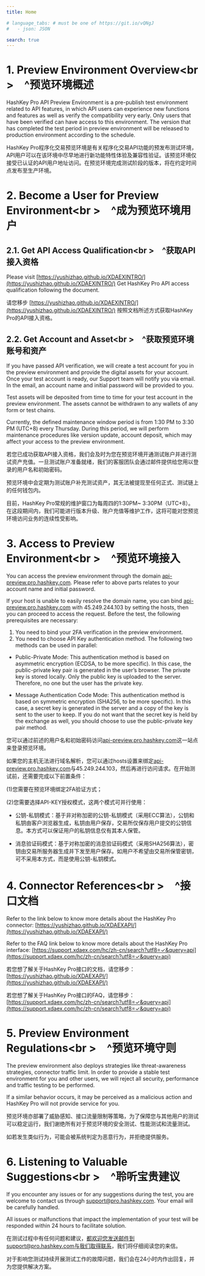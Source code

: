 ```yaml
---
title: Home

# language_tabs: # must be one of https://git.io/vQNgJ
#   - json: JSON 

search: true
---
```


# 1. Preview Environment Overview<br \>&emsp;^预览环境概述

HashKey Pro API Preview Environment is a pre-publish test environment related to API features, in which API users can experience new functions and features as well as verify the compatibility very early. Only users that have been verified can have access to this environment. The version that has completed the test period in preview environment will be released to production environment according to the schedule.

HashKey Pro程序化交易预览环境是有关程序化交易API功能的预发布测试环境，API用户可以在该环境中尽早地进行新功能特性体验及兼容性验证。该预览环境仅接受已认证的API用户地址访问。在预览环境完成测试阶段的版本，将在约定时间点发布至生产环境。

# 2. Become a User for Preview Environment<br \>&emsp;^成为预览环境用户

## 2.1. Get API Access Qualification<br \>&emsp;^获取API接入资格

Please visit
[https://yushizhao.github.io/XDAEXINTRO/](https://yushizhao.github.io/XDAEXINTRO/)
Get HashKey Pro API access qualification following the document.

请您移步
[https://yushizhao.github.io/XDAEXINTRO/](https://yushizhao.github.io/XDAEXINTRO/)
按照文档所述方式获取HashKey Pro的API接入资格。

## 2.2. Get Account and Asset<br \>&emsp;^获取预览环境账号和资产

If you have passed API verification, we will create a test account for you in the preview environment and provide the digital assets for your account. Once your test account is ready, our Support team will notify you via email. In the email, an account name and initial password will be provided to you.

Test assets will be deposited from time to time for your test account in the preview environment. The assets cannot be withdrawn to any wallets of any form or test chains.

Currently, the defined maintenance window period is from 1:30 PM to 3:30 PM (UTC+8) every Thursday. During this period, we will perform maintenance procedures like version update, account deposit, which may affect your access to the preview environment.

若您已成功获取API接入资格，我们会及时为您在预览环境开通测试账户并进行测试资产充值。一旦测试账户准备就绪，我们的客服团队会通过邮件提供给您用以登录的用户名和初始密码。

预览环境中会定期为测试账户补充测试资产，其无法被提现至任何正式、测试链上的任何钱包内。

目前，HashKey Pro常规的维护窗口为每周四的1:30PM~ 3:30PM（UTC+8）。在这段期间内，我们可能进行版本升级、账户充值等维护工作，这将可能对您预览环境访问业务的连续性受影响。

# 3. Access to Preview Environment<br \>&emsp;^预览环境接入

You can access the preview environment through the domain [api-preview.pro.hashkey.com](api-preview.pro.hashkey.com). Please refer to above parts relates to your account name and initial password.

If your host is unable to easily resolve the domain name, you can bind [api-preview.pro.hashkey.com](api-preview.pro.hashkey.com) with
45.249.244.103 by setting the hosts, then you can proceed to access the request. Before the test, the following prerequisites are necessary:

1. You need to bind your 2FA verification in the preview environment.
2. You need to choose API Key authentication method. The following two methods can be used in parallel:
* Public-Private Mode: This authentication method is based on asymmetric encryption (ECDSA, to be more specific). In this case, the public-private key pair is generated in the user’s browser. The private key is stored locally. Only the public key is uploaded to the server. Therefore, no one but the user has the private key.

* Message Authentication Code Mode: This authentication method is based on symmetric encryption (SHA256, to be more specific). In this case, a secret key is generated in the server and a copy of the key is sent to the user to keep. If you do not want that the secret key is held by the exchange as well, you should choose to use the public-private key pair method.

您可以通过前述的用户名和初始密码访问[api-preview.pro.hashkey.com](api-preview.pro.hashkey.com)这一站点来登录预览环境。

如果您的主机无法进行域名解析，您可以通过hosts设置来绑定[api-preview.pro.hashkey.com](api-preview.pro.hashkey.com)与45.249.244.103，然后再进行访问请求。在开始测试前，还需要完成以下前置条件：

(1)您需要在预览环境绑定2FA验证方式；

(2)您需要选择API-KEY授权模式，这两个模式可并行使用：

* 公钥-私钥模式：基于非对称加密的公钥-私钥模式（采用ECC算法），公钥和私钥由客户浏览器生成，私钥由用户保存，交易所仅保存用户提交的公钥信息。本方式可以保证用户的私钥信息仅有其本人保管。

* 消息验证码模式：基于对称加密的消息验证码模式（采用SHA256算法），密钥由交易所服务器生成并下发至用户保存。如用户不希望由交易所保管密钥，可不采用本方式，而是使用公钥-私钥模式。

# 4. Connector References<br \>&emsp;^接口文档

Refer to the link below to know more details about the HashKey Pro connector:
[https://yushizhao.github.io/XDAEXAPI/](https://yushizhao.github.io/XDAEXAPI/)

Refer to the FAQ link below to know more details about the HashKey Pro interface:
[https://support.xdaex.com/hc/zh-cn/search?utf8=✓&query=api](https://support.xdaex.com/hc/zh-cn/search?utf8=✓&query=api)

若您想了解关于HashKey Pro接口的文档，请您移步：
[https://yushizhao.github.io/XDAEXAPI/](https://yushizhao.github.io/XDAEXAPI/)

若您想了解关于HashKey Pro接口的FAQ，请您移步：
[https://support.xdaex.com/hc/zh-cn/search?utf8=✓&query=api](https://support.xdaex.com/hc/zh-cn/search?utf8=✓&query=api)

# 5. Preview Environment Regulations<br \>&emsp;^预览环境守则

The preview environment also deploys strategies like threat-awareness strategies, connector traffic limit. In order to provide a stable test environment for you and other users, we will reject all security, performance and traffic testing to be performed.

If a similar behavior occurs, it may be perceived as a malicious action and HashKey Pro will not provide service for you.

预览环境亦部署了威胁感知、接口流量限制等策略，为了保障您与其他用户的测试可以稳定运行，我们谢绝所有对于预览环境的安全测试、性能测试和流量测试。

如若发生类似行为，可能会被系统判定为恶意行为，并拒绝提供服务。

# 6. Listening to Valuable Suggestions<br \>&emsp;^聆听宝贵建议

If you encounter any issues or for any suggestions during the test, you are welcome to contact us through support@pro.hashkey.com. Your email will be carefully handled.

All issues or malfunctions that impact the implementation of your test will be responded within 24 hours to facilitate solution.

在测试过程中有任何问题和建议，都欢迎您发送邮件到support@pro.hashkey.com与我们取得联系，我们将仔细阅读您的来信。

对于影响您测试持续开展测试工作的故障问题，我们会在24小时内作出回复，并为您提供解决方案。